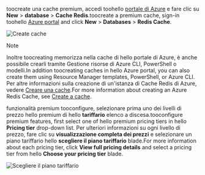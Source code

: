 <span data-ttu-id="02da4-101">toocreate una cache premium, accedi toohello [portale di Azure](https://portal.azure.com) e fare clic su **New** > **database** > **Cache Redis**.</span><span class="sxs-lookup"><span data-stu-id="02da4-101">toocreate a premium cache, sign-in toohello [Azure portal](https://portal.azure.com) and click **New** > **Databases** > **Redis Cache**.</span></span>

![Create cache](media/redis-cache-premium-create/redis-cache-new-cache-menu.png)

> [!NOTE]
> <span data-ttu-id="02da4-103">Inoltre toocreating memorizza nella cache di hello portale di Azure, è anche possibile crearli tramite Gestione risorse di Azure CLI, PowerShell o modelli.</span><span class="sxs-lookup"><span data-stu-id="02da4-103">In addition toocreating caches in hello Azure portal, you can also create them using Resource Manager templates, PowerShell, or Azure CLI.</span></span> <span data-ttu-id="02da4-104">Per altre informazioni sulla creazione di un'istanza di Cache Redis di Azure, vedere [Creare una cache](../articles/redis-cache/cache-dotnet-how-to-use-azure-redis-cache.md#create-a-cache).</span><span class="sxs-lookup"><span data-stu-id="02da4-104">For more information about creating an Azure Redis Cache, see [Create a cache](../articles/redis-cache/cache-dotnet-how-to-use-azure-redis-cache.md#create-a-cache).</span></span>
> 
> 

<span data-ttu-id="02da4-105">funzionalità premium tooconfigure, selezionare prima uno dei livelli di prezzo hello premium di hello **tariffario** elenco a discesa.</span><span class="sxs-lookup"><span data-stu-id="02da4-105">tooconfigure premium features, first select one of hello premium pricing tiers in hello **Pricing tier** drop-down list.</span></span> <span data-ttu-id="02da4-106">Per ulteriori informazioni su ogni livello di prezzo, fare clic su **visualizzazione completa dei prezzi** e selezionare un piano tariffario hello **scegliere il piano tariffario** blade.</span><span class="sxs-lookup"><span data-stu-id="02da4-106">For more information about each pricing tier, click **View full pricing details** and select a pricing tier from hello **Choose your pricing tier** blade.</span></span>

![Scegliere il piano tariffario](media/redis-cache-premium-create/redis-cache-premium-pricing-tier.png)

